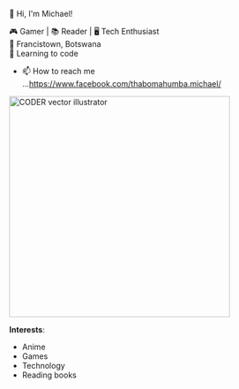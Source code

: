 👋 Hi, I'm Michael!  

🎮 Gamer | 📚 Reader | 🖥️ Tech Enthusiast  
📍 Francistown, Botswana  
🌱 Learning to code  
- 📫 How to reach me ...https://www.facebook.com/thabomahumba.michael/

<img src="https://i.pinimg.com/564x/d0/79/81/d079816c1e699834fd1f01eceeddee8e.jpg" alt="CODER vector illustrator" width="400" align="center border-radius: 20px">


**Interests**:
- Anime
- Games
- Technology
- Reading books

<!---
michaelThaboMahumba/michaelThaboMahumba is a ✨ special ✨ repository because its `README.md` (this file) appears on your GitHub profile.
You can click the Preview link to take a look at your changes.
--->
    
